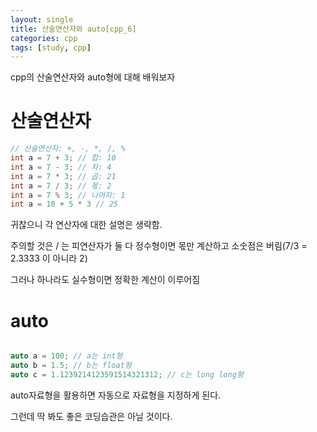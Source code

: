 ```yaml
---
layout: single
title: 산술연산자와 auto[cpp_6]
categories: cpp
tags: [study, cpp]
---
```

cpp의 산술연산자와 auto형에 대해 배워보자

# 산술연산자
```cpp
// 산술연산자: +, -, *, /, %
int a = 7 + 3; // 합: 10
int a = 7 - 3; // 차: 4
int a = 7 * 3; // 곱: 21
int a = 7 / 3; // 몫: 2 
int a = 7 % 3; // 나머지: 1
int a = 10 + 5 * 3 // 25 
```

귀찮으니 각 연산자에 대한 설명은 생략함.

주의할 것은 / 는 피연산자가 둘 다 정수형이면 몫만 계산하고 소숫점은 버림(7/3 = 2.3333 이 아니라 2)

그러나 하나라도 실수형이면 정확한 계산이 이루어짐


# auto

```cpp

auto a = 100; // a는 int형
auto b = 1.5; // b는 float형
auto c = 1.1239214123591514321312; // c는 long long형

```

auto자료형을 활용하면 자동으로 자료형을 지정하게 된다.

그런데 딱 봐도 좋은 코딩습관은 아닐 것이다.
